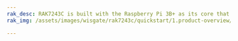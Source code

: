 ```yaml
---
rak_desc: RAK7243C is built with the Raspberry Pi 3B+ as its core that integrates all the other hardware components. Along with the GPS module and heat sink, the RAK2245 Pi HAT is stacked with the Raspberry Pi 3B+ that plays the role of a LoRa transceiver. Lastly, it has the RAK2013 Cellular Pi HAT that provides for cellular backhaul in addition to the WiFi and Ethernet connectivity options.
rak_img: /assets/images/wisgate/rak7243c/quickstart/1.product-overview/1.index/RAK7243C.png

---
```


<rk-redirect to="/Product-Categories/WisGate/RAK7243C/Overview/" />